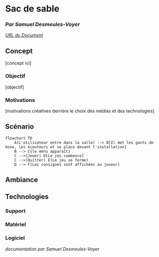 # Sac de sable

### *Par Samuel Desmeules-Voyer*

*[URL du Document](https://samesthumain.github.io/#/)*

## Concept
[concept ici]

### Objectif
[objectif]

### Motivations
[motivations créatives derrière le choix des médias et des technologies]


## Scénario

```mermaid
flowchart TD
    A(L'utilisateur entre dans la salle) --> B[Il met les gants de boxe, les écouteurs et se place devant l'installation]
    B --> C{le menu apparaît}
    C -->|Jouer| D[Le jeu commence]
    C -->|Quitter| E(Le jeu se ferme)
    D --> F[Les consignes sont affichées au joueur]

```

## Ambiance

## Technologies

### Support

### Matériel

### Logiciel


*documentation par Samuel Desmeules-Voyer*
